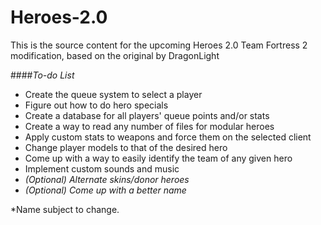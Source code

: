# Heroes-2.0
This is the source content for the upcoming Heroes 2.0 Team Fortress 2 modification, based on the original by DragonLight

####*To-do List*
* Create the queue system to select a player
* Figure out how to do hero specials
* Create a database for all players' queue points and/or stats
* Create a way to read any number of files for modular heroes
* Apply custom stats to weapons and force them on the selected client
* Change player models to that of the desired hero
* Come up with a way to easily identify the team of any given hero
* Implement custom sounds and music
* *(Optional) Alternate skins/donor heroes*
* *(Optional) Come up with a better name*

*Name subject to change.
